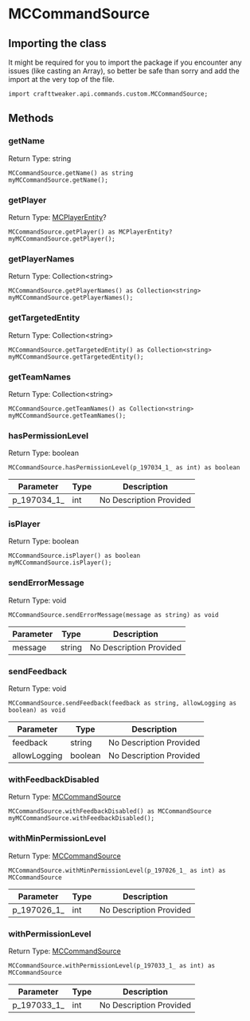 # MCCommandSource

## Importing the class

It might be required for you to import the package if you encounter any issues (like casting an Array), so better be safe than sorry and add the import at the very top of the file.
```zenscript
import crafttweaker.api.commands.custom.MCCommandSource;
```


## Methods

### getName

Return Type: string

```zenscript
MCCommandSource.getName() as string
myMCCommandSource.getName();
```

### getPlayer

Return Type: [MCPlayerEntity](/vanilla/api/entity/MCPlayerEntity)?

```zenscript
MCCommandSource.getPlayer() as MCPlayerEntity?
myMCCommandSource.getPlayer();
```

### getPlayerNames

Return Type: Collection&lt;string&gt;

```zenscript
MCCommandSource.getPlayerNames() as Collection<string>
myMCCommandSource.getPlayerNames();
```

### getTargetedEntity

Return Type: Collection&lt;string&gt;

```zenscript
MCCommandSource.getTargetedEntity() as Collection<string>
myMCCommandSource.getTargetedEntity();
```

### getTeamNames

Return Type: Collection&lt;string&gt;

```zenscript
MCCommandSource.getTeamNames() as Collection<string>
myMCCommandSource.getTeamNames();
```

### hasPermissionLevel

Return Type: boolean

```zenscript
MCCommandSource.hasPermissionLevel(p_197034_1_ as int) as boolean
```

| Parameter | Type | Description |
|-----------|------|-------------|
| p_197034_1_ | int | No Description Provided |


### isPlayer

Return Type: boolean

```zenscript
MCCommandSource.isPlayer() as boolean
myMCCommandSource.isPlayer();
```

### sendErrorMessage

Return Type: void

```zenscript
MCCommandSource.sendErrorMessage(message as string) as void
```

| Parameter | Type | Description |
|-----------|------|-------------|
| message | string | No Description Provided |


### sendFeedback

Return Type: void

```zenscript
MCCommandSource.sendFeedback(feedback as string, allowLogging as boolean) as void
```

| Parameter | Type | Description |
|-----------|------|-------------|
| feedback | string | No Description Provided |
| allowLogging | boolean | No Description Provided |


### withFeedbackDisabled

Return Type: [MCCommandSource](/vanilla/api/commands/custom/MCCommandSource)

```zenscript
MCCommandSource.withFeedbackDisabled() as MCCommandSource
myMCCommandSource.withFeedbackDisabled();
```

### withMinPermissionLevel

Return Type: [MCCommandSource](/vanilla/api/commands/custom/MCCommandSource)

```zenscript
MCCommandSource.withMinPermissionLevel(p_197026_1_ as int) as MCCommandSource
```

| Parameter | Type | Description |
|-----------|------|-------------|
| p_197026_1_ | int | No Description Provided |


### withPermissionLevel

Return Type: [MCCommandSource](/vanilla/api/commands/custom/MCCommandSource)

```zenscript
MCCommandSource.withPermissionLevel(p_197033_1_ as int) as MCCommandSource
```

| Parameter | Type | Description |
|-----------|------|-------------|
| p_197033_1_ | int | No Description Provided |



